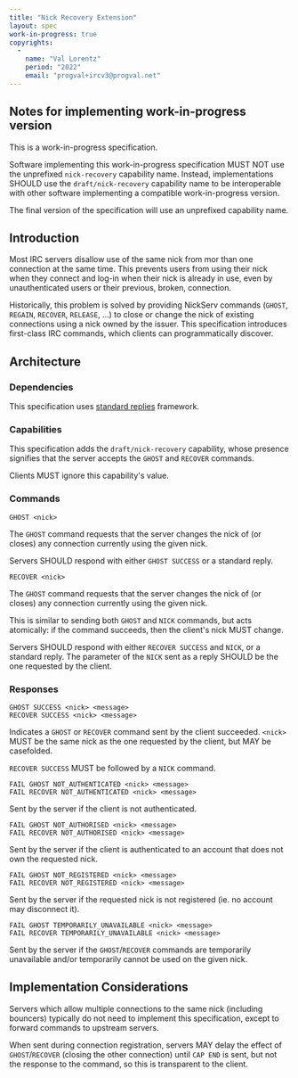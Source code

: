 ```yaml
---
title: "Nick Recovery Extension"
layout: spec
work-in-progress: true
copyrights:
  -
    name: "Val Lorentz"
    period: "2022"
    email: "progval+ircv3@progval.net"
---
```


## Notes for implementing work-in-progress version

This is a work-in-progress specification.

Software implementing this work-in-progress specification MUST NOT use the
unprefixed `nick-recovery` capability name. Instead, implementations SHOULD
use the `draft/nick-recovery` capability name to be interoperable with other
software implementing a compatible work-in-progress version.

The final version of the specification will use an unprefixed capability name.


## Introduction

Most IRC servers disallow use of the same nick from mor than one connection at the same time.
This prevents users from using their nick when they connect and log-in when their nick is already in use, even by unauthenticated users or their previous, broken, connection.

Historically, this problem is solved by providing NickServ commands (`GHOST`, `REGAIN`, `RECOVER`, `RELEASE`, ...) to close or change the nick of existing connections using a nick owned by the issuer.
This specification introduces first-class IRC commands, which clients can programmatically discover.


## Architecture

### Dependencies

This specification uses [standard replies][] framework.

### Capabilities

This specification adds the `draft/nick-recovery` capability, whose presence signifies that the server accepts the `GHOST` and `RECOVER` commands.

Clients MUST ignore this capability's value.

### Commands

    GHOST <nick>

The `GHOST` command requests that the server changes the nick of (or closes) any connection currently using the given nick.

Servers SHOULD respond with either `GHOST SUCCESS` or a standard reply.

    RECOVER <nick>

The `GHOST` command requests that the server changes the nick of (or closes) any connection currently using the given nick.

This is similar to sending both `GHOST` and `NICK` commands, but acts atomically: if the command succeeds, then the client's nick MUST change.

Servers SHOULD respond with either `RECOVER SUCCESS` and `NICK`, or a standard reply.
The parameter of the `NICK` sent as a reply SHOULD be the one requested by the client.

### Responses

    GHOST SUCCESS <nick> <message>
    RECOVER SUCCESS <nick> <message>

Indicates a `GHOST` or `RECOVER` command sent by the client succeeded.
`<nick>` MUST be the same nick as the one requested by the client, but MAY be casefolded.

`RECOVER SUCCESS` MUST be followed by a `NICK` command.

    FAIL GHOST NOT_AUTHENTICATED <nick> <message>
    FAIL RECOVER NOT_AUTHENTICATED <nick> <message>

Sent by the server if the client is not authenticated.

    FAIL GHOST NOT_AUTHORISED <nick> <message>
    FAIL RECOVER NOT_AUTHORISED <nick> <message>

Sent by the server if the client is authenticated to an account that does not own the requested nick.

    FAIL GHOST NOT_REGISTERED <nick> <message>
    FAIL RECOVER NOT_REGISTERED <nick> <message>

Sent by the server if the requested nick is not registered (ie. no account may disconnect it).

    FAIL GHOST TEMPORARILY_UNAVAILABLE <nick> <message>
    FAIL RECOVER TEMPORARILY_UNAVAILABLE <nick> <message>

Sent by the server if the `GHOST`/`RECOVER` commands are temporarily unavailable and/or temporarily cannot be used on the given nick.


## Implementation Considerations

Servers which allow multiple connections to the same nick (including bouncers) typically do not need to implement this specification, except to forward commands to upstream servers.

When sent during connection registration, servers MAY delay the effect of `GHOST`/`RECOVER` (closing the other connection) until `CAP END` is sent, but not the response to the command, so this is transparent to the client.


[standard replies]: ../extensions/standard-replies.html
